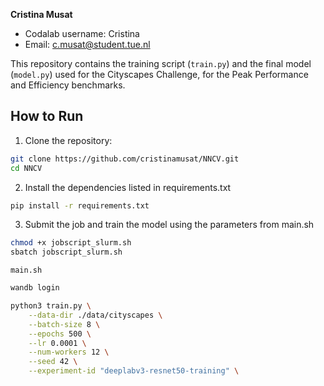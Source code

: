 **Cristina Musat**
- Codalab username: Cristina
- Email: [c.musat@student.tue.nl](mailto:c.musat@student.tue.nl) 

This repository contains the training script (`train.py`) and the final model (`model.py`) used for the Cityscapes Challenge, for the Peak Performance and Efficiency benchmarks.

## How to Run

1. Clone the repository:
```bash
git clone https://github.com/cristinamusat/NNCV.git
cd NNCV
```
2. Install the dependencies listed in requirements.txt
```bash
pip install -r requirements.txt
```

3. Submit the job and train the model using the parameters from main.sh
```bash
chmod +x jobscript_slurm.sh
sbatch jobscript_slurm.sh
```

`main.sh`

```bash
wandb login

python3 train.py \
    --data-dir ./data/cityscapes \
    --batch-size 8 \
    --epochs 500 \
    --lr 0.0001 \
    --num-workers 12 \
    --seed 42 \
    --experiment-id "deeplabv3-resnet50-training" \
```